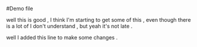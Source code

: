 #Demo file

well this is good , I think I'm starting to get some of this , even though there is a lot of I don't understand , but yeah it's not late .

well I added this line to make some changes .
